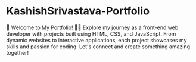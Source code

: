 # KashishSrivastava-Portfolio
🚀 Welcome to My Portfolio! 👩‍💻  Explore my journey as a front-end web developer with projects built using HTML, CSS, and JavaScript. From dynamic websites to interactive applications, each project showcases my skills and passion for coding. Let's connect and create something amazing together!
